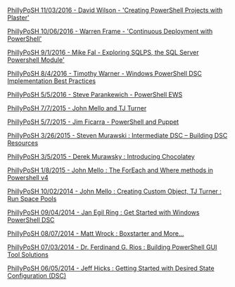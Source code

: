 ﻿[PhillyPoSH 11/03/2016 - David Wilson - 'Creating PowerShell Projects with Plaster'](PhillyPosh\PhillyPoSH%2011032016%20-%20David%20Wilson%20-%20'Creating%20PowerShell%20Projects%20with%20Plaster'.md)


[PhillyPoSH 10/06/2016 - Warren Frame - 'Continuous Deployment with PowerShell'](PhillyPosh\PhillyPoSH%2010062016%20-%20Warren%20Frame%20-%20'Continuous%20Deployment%20with%20PowerShell'.md)


[PhillyPoSH 9/1/2016 - Mike Fal - Exploring SQLPS, the SQL Server Powershell Module'](PhillyPosh\PhillyPoSH%20912016%20-%20Mike%20Fal%20-%20Exploring%20SQLPS%20the%20SQL%20Server%20Powershell%20Module'.md)


[PhillyPoSH 8/4/2016 - Timothy Warner - Windows PowerShell DSC Implementation Best Practices](PhillyPosh\PhillyPoSH%20842016%20-%20Timothy%20Warner%20-%20Windows%20PowerShell%20DSC%20Implementation%20Best%20Practices.md)


[PhillyPoSH 5/5/2016 - Steve Parankewich - PowerShell EWS](PhillyPosh\PhillyPoSH%20552016%20-%20Steve%20Parankewich%20-%20PowerShell%20EWS.md)


[PhillyPoSH 7/7/2015 - John Mello and TJ Turner](PhillyPosh\PhillyPoSH%20772015%20-%20John%20Mello%20and%20TJ%20Turner.md)


[PhillyPoSH 5/7/2015 - Jim Ficarra - PowerShell and Puppet](PhillyPosh\PhillyPoSH%20572015%20-%20Jim%20Ficarra%20-%20PowerShell%20and%20Puppet.md)


[PhillyPoSH 3/26/2015 - Steven Murawski : Intermediate DSC – Building DSC Resources](PhillyPosh\PhillyPoSH%203262015%20-%20Steven%20Murawski%20%20Intermediate%20DSC%20–%20Building%20DSC%20Resources.md)


[PhillyPoSH 3/5/2015 - Derek Murawsky : Introducing Chocolatey](PhillyPosh\PhillyPoSH%20352015%20-%20Derek%20Murawsky%20%20Introducing%20Chocolatey.md)


[PhillyPoSH 1/8/2015 - John Mello : The ForEach and Where methods in Powershell v4](PhillyPosh\PhillyPoSH%20182015%20-%20John%20Mello%20%20The%20ForEach%20and%20Where%20methods%20in%20Powershell%20v4.md)


[PhillyPoSH 10/02/2014 - John Mello : Creating Custom Object, TJ Turner : Run Space Pools](PhillyPosh\PhillyPoSH%2010022014%20-%20John%20Mello%20%20Creating%20Custom%20Object%20TJ%20Turner%20%20Run%20Space%20Pools.md)


[PhillyPoSH 09/04/2014 - Jan Egil Ring : Get Started with Windows PowerShell DSC](PhillyPosh\PhillyPoSH%2009042014%20-%20Jan%20Egil%20Ring%20%20Get%20Started%20with%20Windows%20PowerShell%20DSC.md)


[PhillyPoSH 08/07/2014 - Matt Wrock : Boxstarter and More...](PhillyPosh\PhillyPoSH%2008072014%20-%20Matt%20Wrock%20%20Boxstarter%20and%20More....md)


[PhillyPoSH 07/03/2014 - Dr. Ferdinand G. Rios : Building PowerShell GUI Tool Solutions](PhillyPosh\PhillyPoSH%2007032014%20-%20Dr.%20Ferdinand%20G.%20Rios%20%20Building%20PowerShell%20GUI%20Tool%20Solutions.md)


[PhillyPoSH 06/05/2014 - Jeff Hicks : Getting Started with Desired State Configuration (DSC)](PhillyPosh\PhillyPoSH%2006052014%20-%20Jeff%20Hicks%20%20Getting%20Started%20with%20Desired%20State%20Configuration%20(DSC).md)


